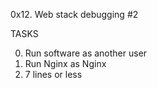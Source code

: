 0x12. Web stack debugging #2

TASKS

0. Run software as another user
1. Run Nginx as Nginx
2. 7 lines or less
